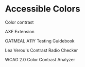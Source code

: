 # Accessible Colors

Color contrast

AXE Extension

OATMEAL A11Y Testing Guidebook

Lea Verou's Contrast Radio Checker

WCAG 2.0 Color Contrast Analyzer
